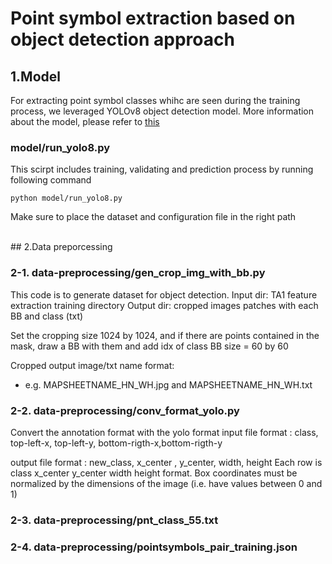# Point symbol extraction based on object detection approach 

## 1.Model 
For extracting point symbol classes whihc are seen during the training process, we leveraged YOLOv8 object detection model.
More information about the model, please refer to <a href='https://github.com/ultralytics/ultralytics'> this </a>

### model/run_yolo8.py 
This scirpt includes training, validating and prediction process by running following command 
```
python model/run_yolo8.py
```
Make sure to place the dataset and configuration file in the right path  

<br>
## 2.Data preporcessing 


### 2-1. data-preprocessing/gen_crop_img_with_bb.py

This code is to generate dataset for object detection.
Input dir: TA1 feature extraction training directory
Output dir: cropped images patches with each BB and class (txt) 

Set the cropping size 1024 by 1024, and if there are points contained in the mask, draw a BB with them and add idx of class
BB size = 60 by 60

Cropped output image/txt name format:
- e.g. MAPSHEETNAME_HN_WH.jpg and MAPSHEETNAME_HN_WH.txt
  
### 2-2. data-preprocessing/conv_format_yolo.py 

Convert the annotation format with the yolo format
input file format : class, top-left-x, top-left-y, bottom-rigth-x,bottom-rigth-y

output file format : new_class, x_center , y_center, width, height
Each row is class x_center y_center width height format.
Box coordinates must be normalized by the dimensions of the image (i.e. have values between 0 and 1)

### 2-3. data-preprocessing/pnt_class_55.txt
### 2-4. data-preprocessing/pointsymbols_pair_training.json

